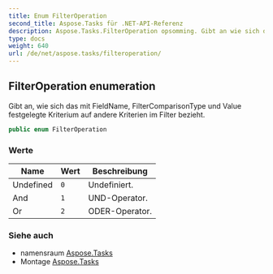 ```yaml
---
title: Enum FilterOperation
second_title: Aspose.Tasks für .NET-API-Referenz
description: Aspose.Tasks.FilterOperation opsomming. Gibt an wie sich das mit FieldName FilterComparisonType und Value festgelegte Kriterium auf andere Kriterien im Filter bezieht.
type: docs
weight: 640
url: /de/net/aspose.tasks/filteroperation/
---
```

## FilterOperation enumeration

Gibt an, wie sich das mit FieldName, FilterComparisonType und Value festgelegte Kriterium auf andere Kriterien im Filter bezieht.

```csharp
public enum FilterOperation
```

### Werte

| Name | Wert | Beschreibung |
| --- | --- | --- |
| Undefined | `0` | Undefiniert. |
| And | `1` | UND-Operator. |
| Or | `2` | ODER-Operator. |

### Siehe auch

* namensraum [Aspose.Tasks](../../aspose.tasks/)
* Montage [Aspose.Tasks](../../)


